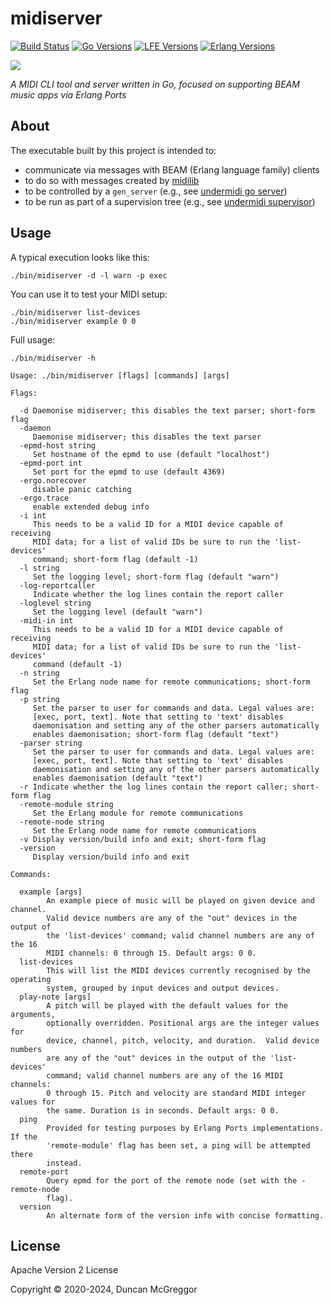 # midiserver

[![Build Status][gh-actions-badge]][gh-actions]
[![Go Versions][go badge]][go]
[![LFE Versions][lfe badge]][lfe]
[![Erlang Versions][erlang badge]][erlang]

[![][logo]][logo-large]

*A MIDI CLI tool and server written in Go, focused on supporting BEAM music apps via Erlang Ports*

## About

The executable built by this project is intended to:

* communicate via messages with BEAM (Erlang language family) clients
* to do so with messages created by [midilib](https://github.com/erlsci/midilib)
* to be controlled by a `gen_server` (e.g., see [undermidi go server](https://github.com/ut-proj/undermidi/blob/release/0.2.x/src/undermidi/supervisor.lfe))
* to be run as part of a supervision tree (e.g., see [undermidi supervisor](https://github.com/ut-proj/undermidi))

## Usage

A typical execution looks like this:

```shell
./bin/midiserver -d -l warn -p exec
```

You can use it to test your MIDI setup:

```shell
./bin/midiserver list-devices
./bin/midiserver example 0 0
```

Full usage:

```shell
./bin/midiserver -h
```

```text
Usage: ./bin/midiserver [flags] [commands] [args]

Flags:

  -d Daemonise midiserver; this disables the text parser; short-form flag
  -daemon
     Daemonise midiserver; this disables the text parser
  -epmd-host string
     Set hostname of the epmd to use (default "localhost")
  -epmd-port int
     Set port for the epmd to use (default 4369)
  -ergo.norecover
     disable panic catching
  -ergo.trace
     enable extended debug info
  -i int
     This needs to be a valid ID for a MIDI device capable of receiving
     MIDI data; for a list of valid IDs be sure to run the 'list-devices'
     command; short-form flag (default -1)
  -l string
     Set the logging level; short-form flag (default "warn")
  -log-reportcaller
     Indicate whether the log lines contain the report caller
  -loglevel string
     Set the logging level (default "warn")
  -midi-in int
     This needs to be a valid ID for a MIDI device capable of receiving
     MIDI data; for a list of valid IDs be sure to run the 'list-devices'
     command (default -1)
  -n string
     Set the Erlang node name for remote communications; short-form flag
  -p string
     Set the parser to user for commands and data. Legal values are:
     [exec, port, text]. Note that setting to 'text' disables
     daemonisation and setting any of the other parsers automatically
     enables daemonisation; short-form flag (default "text")
  -parser string
     Set the parser to user for commands and data. Legal values are:
     [exec, port, text]. Note that setting to 'text' disables
     daemonisation and setting any of the other parsers automatically
     enables daemonisation (default "text")
  -r Indicate whether the log lines contain the report caller; short-form flag
  -remote-module string
     Set the Erlang module for remote communications
  -remote-node string
     Set the Erlang node name for remote communications
  -v Display version/build info and exit; short-form flag
  -version
     Display version/build info and exit

Commands:

  example [args]
        An example piece of music will be played on given device and channel.
        Valid device numbers are any of the "out" devices in the output of
        the 'list-devices' command; valid channel numbers are any of the 16
        MIDI channels: 0 through 15. Default args: 0 0.
  list-devices
        This will list the MIDI devices currently recognised by the operating
        system, grouped by input devices and output devices.
  play-note [args]
        A pitch will be played with the default values for the arguments,
        optionally overridden. Positional args are the integer values for
        device, channel, pitch, velocity, and duration.  Valid device numbers
        are any of the "out" devices in the output of the 'list-devices'
        command; valid channel numbers are any of the 16 MIDI channels:
        0 through 15. Pitch and velocity are standard MIDI integer values for
        the same. Duration is in seconds. Default args: 0 0.
  ping
        Provided for testing purposes by Erlang Ports implementations. If the
        'remote-module' flag has been set, a ping will be attempted there
        instead.
  remote-port
        Query epmd for the port of the remote node (set with the -remote-node
        flag).
  version
        An alternate form of the version info with concise formatting.
```

## License

Apache Version 2 License

Copyright © 2020-2024, Duncan McGreggor

[//]: ---Named-Links---

[logo]: priv/images/logo-v1-x250.png
[logo-large]: priv/images/logo-v1-x1000.png
[gh-actions-badge]: https://github.com/ut-proj/midiserver/workflows/ci%2Fcd/badge.svg
[gh-actions]: https://github.com/ut-proj/midiserver/actions
[go]: https://golang.org/
[go badge]: https://img.shields.io/badge/go-1.16-blue.svg
[lfe]: https://github.com/lfe/lfe
[lfe badge]: https://img.shields.io/badge/lfe-2.0-blue.svg
[erlang badge]: https://img.shields.io/badge/erlang-21%20to%2024-blue.svg
[erlang]: https://github.com/ut-proj/midiserver/blob/master/.github/workflows/cicd.yml
